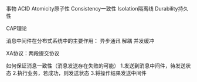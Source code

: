 事物
	ACID
	Atomicity原子性
	Consistency一致性
	Isolation隔离线
	Durability持久性


CAP理论

消息中间件在分布式系统中的主要作用：
	异步通讯
	解耦
	并发缓冲


XA协议：两段提交协议

如何保证消息一致性（消息发送存在失败的可能）
	1.发送到消息中间件，待发送状态
	2.执行业务，若成功，则发送状态
	3.将操作结果发送中间件